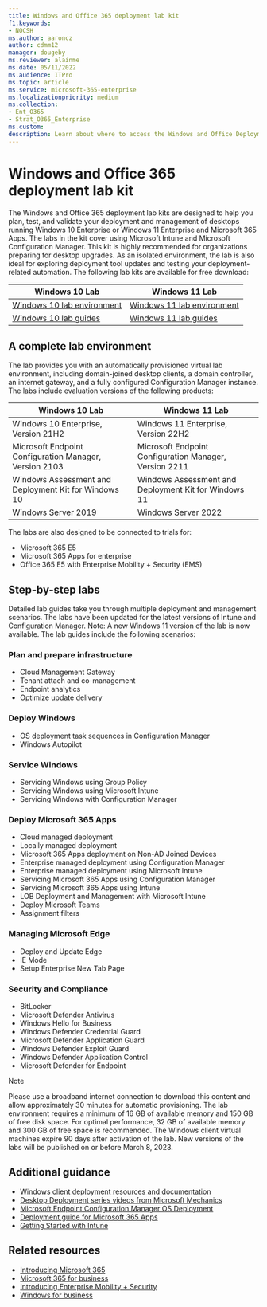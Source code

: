 ```yaml
---
title: Windows and Office 365 deployment lab kit
f1.keywords:
- NOCSH
ms.author: aaroncz
author: cdmm12
manager: dougeby
ms.reviewer: alainme
ms.date: 05/11/2022
ms.audience: ITPro
ms.topic: article
ms.service: microsoft-365-enterprise
ms.localizationpriority: medium
ms.collection:
- Ent_O365
- Strat_O365_Enterprise
ms.custom:
description: Learn about where to access the Windows and Office Deployment Lab Kit.
---
```


# Windows and Office 365 deployment lab kit

The Windows and Office 365 deployment lab kits are designed to help you plan, test, and validate your deployment and management of desktops running Windows 10 Enterprise or Windows 11 Enterprise and Microsoft 365 Apps. The labs in the kit cover using Microsoft Intune and Microsoft Configuration Manager. This kit is highly recommended for organizations preparing for desktop upgrades. As an isolated environment, the lab is also ideal for exploring deployment tool updates and testing your deployment-related automation. The following lab kits are available for free download:  

|Windows 10 Lab|Windows 11 Lab|
|---|---|
|[Windows 10 lab environment](https://download.microsoft.com/download/b/7/6/b7696d5b-940e-4af6-ba8b-32cfa3532e6e/Win10_21H2.zip)|[Windows 11 lab environment](https://download.microsoft.com/download/b/3/9/b3959d76-6ea6-4b4a-84e2-d863b9f38887/Win11_22H2_2211_Lab.zip)|
|[Windows 10 lab guides](https://download.microsoft.com/download/5/c/e/5cee2d36-da83-45b5-8ce5-5c478c343620/Win10_21H2_guides.zip)|[Windows 11 lab guides](https://download.microsoft.com/download/b/3/9/b3959d76-6ea6-4b4a-84e2-d863b9f38887/Win11_22H2_2211_Lab_Guides.zip)|

## A complete lab environment

The lab provides you with an automatically provisioned virtual lab environment, including domain-joined desktop clients, a domain controller, an internet gateway, and a fully configured Configuration Manager instance. The labs include evaluation versions of the following products:

|Windows 10 Lab|Windows 11 Lab|
|---|---|
|Windows 10 Enterprise, Version 21H2|Windows 11 Enterprise, Version 22H2|
|Microsoft Endpoint Configuration Manager, Version 2103|Microsoft Endpoint Configuration Manager, Version 2211|
|Windows Assessment and Deployment Kit for Windows 10|Windows Assessment and Deployment Kit for Windows 11|
|Windows Server 2019|Windows Server 2022|

The labs are also designed to be connected to trials for:

- Microsoft 365 E5
- Microsoft 365 Apps for enterprise
- Office 365 E5 with Enterprise Mobility + Security (EMS)

## Step-by-step labs

Detailed lab guides take you through multiple deployment and management scenarios. The labs have been updated for the latest versions of Intune and Configuration Manager. Note: A new Windows 11 version of the lab is now available. The lab guides include the following scenarios:

### Plan and prepare infrastructure

- Cloud Management Gateway
- Tenant attach and co-management
- Endpoint analytics
- Optimize update delivery

### Deploy Windows

- OS deployment task sequences in Configuration Manager
- Windows Autopilot

### Service Windows

- Servicing Windows using Group Policy
- Servicing Windows using Microsoft Intune
- Servicing Windows with Configuration Manager

### Deploy Microsoft 365 Apps 

- Cloud managed deployment
- Locally managed deployment
- Microsoft 365 Apps deployment on Non-AD Joined Devices
- Enterprise managed deployment using Configuration Manager
- Enterprise managed deployment using Microsoft Intune
- Servicing Microsoft 365 Apps using Configuration Manager
- Servicing Microsoft 365 Apps using Intune
- LOB Deployment and Management with Microsoft Intune
- Deploy Microsoft Teams
- Assignment filters

### Managing Microsoft Edge

- Deploy and Update Edge
- IE Mode
- Setup Enterprise New Tab Page

### Security and Compliance

- BitLocker
- Microsoft Defender Antivirus
- Windows Hello for Business
- Windows Defender Credential Guard       
- Microsoft Defender Application Guard     
- Windows Defender Exploit Guard             
- Windows Defender Application Control   
- Microsoft Defender for Endpoint 


> [!NOTE]
> Please use a broadband internet connection to download this content and allow approximately 30 minutes for automatic provisioning. The lab environment requires a minimum of 16 GB of available memory and 150 GB of free disk space. For optimal performance, 32 GB of available memory and 300 GB of free space is recommended. The Windows client virtual machines expire 90 days after activation of the lab. New versions of the labs will be published on or before March 8, 2023. 

## Additional guidance

- [Windows client deployment resources and documentation](/windows/deployment)
- [Desktop Deployment series videos from Microsoft Mechanics](https://www.aka.ms/watchhowtoshift)
- [Microsoft Endpoint Configuration Manager OS Deployment](/mem/configmgr/osd/understand/introduction-to-operating-system-deployment)
- [Deployment guide for Microsoft 365 Apps](/deployoffice/deployment-guide-microsoft-365-apps)
- [Getting Started with Intune](/intune/get-started-evaluation)

## Related resources

- [Introducing Microsoft 365](https://www.microsoft.com/microsoft-365/default.aspx)
- [Microsoft 365 for business](https://products.office.com/business/office)
- [Introducing Enterprise Mobility + Security](https://www.microsoft.com/cloud-platform/enterprise-mobility-security)
- [Windows for business](https://www.microsoft.com/windows/business)
